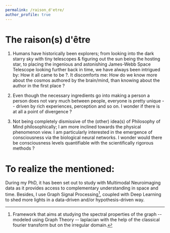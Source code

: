 ```yaml
---
permalink: /raison_d'etre/
author_profile: true
---
```



<h1> The raison(s) d'être </h1>

1. Humans have historically been explorers; from looking into the dark starry sky with tiny telescopes & figuring out the sun being the hosting star, to placing the ingenious and astonishing James-Webb Space Telescope looking further back in time, we have always been intrigued by: How it all came to be ?. It discomforts me: How do we know more about the cosmos authored by the brain/mind, than knowing about the author in the first place ?

2. Even though the necessary ingredients go into making a person a person does not vary much between people, everyone is pretty unique -- driven by rich experiences, perception and so on. I wonder if there is at all a point of divergence ?

3. Not being completely dismissive of the (other) idea(s) of Philosophy of Mind philosophically; I am more inclined towards the physical phenomenon view. I am particularly interested in the emergence of consciousness via the biological neural networks. I wonder would there be consciousness levels quantifiable with the scientifically rigorous methods ?


# To realize the mentioned:
During my PhD, it has been set out to study with Multimodal Neuroimaging data as it provides access to complementary understanding in space and time. Besides, I use Graph Signal Processing[^1], coupled with Deep Learning to shed more lights in a data-driven and/or hypothesis-driven way.

[^1]: Framework that aims at studying the spectral properties of the graph -- modeled using Graph Theory -- laplacian with the help of the classical fourier transform but on the irregular domain.